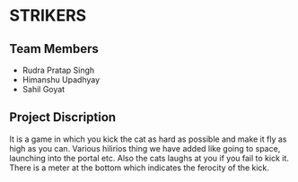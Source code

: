 # STRIKERS

## Team Members

* Rudra Pratap Singh
* Himanshu Upadhyay
* Sahil Goyat

## Project Discription

It is a game in which you kick the cat as hard as possible and make it fly
as high as you can.
Various hilirios thing we have added like going to space, launching into the portal etc.
Also the cats laughs at you if you fail to kick it.
There is a meter at the bottom which indicates the ferocity of the kick.
